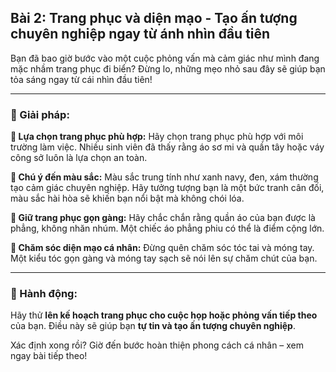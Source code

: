 ## Bài 2: Trang phục và diện mạo - Tạo ấn tượng chuyên nghiệp ngay từ ánh nhìn đầu tiên

Bạn đã bao giờ bước vào một cuộc phỏng vấn mà cảm giác như mình đang mặc nhầm trang phục đi biển? Đừng lo, những mẹo nhỏ sau đây sẽ giúp bạn tỏa sáng ngay từ cái nhìn đầu tiên!

---

### 📌 Giải pháp:

**🔹 Lựa chọn trang phục phù hợp:**
Hãy chọn trang phục phù hợp với môi trường làm việc. Nhiều sinh viên đã thấy rằng áo sơ mi và quần tây hoặc váy công sở luôn là lựa chọn an toàn.

**🔹 Chú ý đến màu sắc:**
Màu sắc trung tính như xanh navy, đen, xám thường tạo cảm giác chuyên nghiệp. Hãy tưởng tượng bạn là một bức tranh cân đối, màu sắc hài hòa sẽ khiến bạn nổi bật mà không chói lóa.

**🔹 Giữ trang phục gọn gàng:**
Hãy chắc chắn rằng quần áo của bạn được là phẳng, không nhăn nhúm. Một chiếc áo phẳng phiu có thể là điểm cộng lớn.

**🔹 Chăm sóc diện mạo cá nhân:**
Đừng quên chăm sóc tóc tai và móng tay. Một kiểu tóc gọn gàng và móng tay sạch sẽ nói lên sự chăm chút của bạn.

---

### 🚀 Hành động:

Hãy thử **lên kế hoạch trang phục cho cuộc họp hoặc phỏng vấn tiếp theo** của bạn. Điều này sẽ giúp bạn **tự tin và tạo ấn tượng chuyên nghiệp**.

Xác định xong rồi? Giờ đến bước hoàn thiện phong cách cá nhân – xem ngay bài tiếp theo!